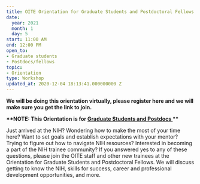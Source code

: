 ```yaml
---
title: OITE Orientation for Graduate Students and Postdoctoral Fellows
date:
  year: 2021
  month: 1
  day: 5
start: 11:00 AM
end: 12:00 PM
open_to:
- Graduate students
- Postdocs/fellows
topic:
- Orientation
type: Workshop
updated_at: 2020-12-04 18:13:41.000000000 Z
---
```

**We will be doing this orientation virtually, please register here and
we will make sure you get the link to join.**

**\*\*NOTE: This Orientation is for <span style="text-decoration:
underline;">Graduate Students and Postdocs </span>\*\***

Just arrived at the NIH? Wondering how to make the most of your time
here? Want to set goals and establish expectations with your mentor?
Trying to figure out how to navigate NIH resources? Interested in
becoming a part of the NIH trainee community? If you answered yes to any
of these questions, please join the OITE staff and other new trainees at
the Orientation for Graduate Students and Postdoctoral Fellows. We will
discuss getting to know the NIH, skills for success, career and
professional development opportunities, and more.
